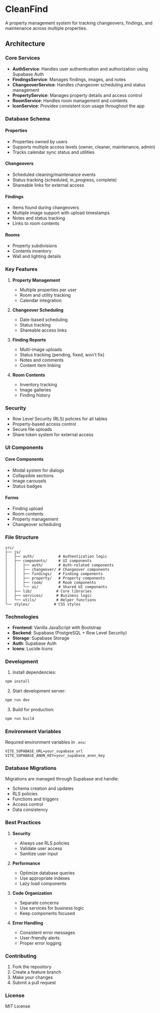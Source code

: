 # CleanFind

A property management system for tracking changeovers, findings, and maintenance across multiple properties.

## Architecture

### Core Services

- **AuthService**: Handles user authentication and authorization using Supabase Auth
- **FindingsService**: Manages findings, images, and notes
- **ChangeoverService**: Handles changeover scheduling and status management
- **PropertyService**: Manages property details and access control
- **RoomService**: Handles room management and contents
- **IconService**: Provides consistent icon usage throughout the app

### Database Schema

#### Properties
- Properties owned by users
- Supports multiple access levels (owner, cleaner, maintenance, admin)
- Tracks calendar sync status and utilities

#### Changeovers
- Scheduled cleaning/maintenance events
- Status tracking (scheduled, in_progress, complete)
- Shareable links for external access

#### Findings
- Items found during changeovers
- Multiple image support with upload timestamps
- Notes and status tracking
- Links to room contents

#### Rooms
- Property subdivisions
- Contents inventory
- Wall and lighting details

### Key Features

1. **Property Management**
   - Multiple properties per user
   - Room and utility tracking
   - Calendar integration

2. **Changeover Scheduling**
   - Date-based scheduling
   - Status tracking
   - Shareable access links

3. **Finding Reports**
   - Multi-image uploads
   - Status tracking (pending, fixed, won't fix)
   - Notes and comments
   - Content item linking

4. **Room Contents**
   - Inventory tracking
   - Image galleries
   - Finding history

### Security

- Row Level Security (RLS) policies for all tables
- Property-based access control
- Secure file uploads
- Share token system for external access

### UI Components

#### Core Components
- Modal system for dialogs
- Collapsible sections
- Image carousels
- Status badges

#### Forms
- Finding upload
- Room contents
- Property management
- Changeover scheduling

### File Structure

```
src/
├── js/
│   ├── auth/           # Authentication logic
│   ├── components/     # UI components
│   │   ├── auth/       # Auth-related components
│   │   ├── changeover/ # Changeover components
│   │   ├── findings/   # Finding components
│   │   ├── property/   # Property components
│   │   ├── room/       # Room components
│   │   └── ui/         # Shared UI components
│   ├── lib/           # Core libraries
│   ├── services/      # Business logic
│   └── utils/         # Helper functions
└── styles/           # CSS styles
```

### Technologies

- **Frontend**: Vanilla JavaScript with Bootstrap
- **Backend**: Supabase (PostgreSQL + Row Level Security)
- **Storage**: Supabase Storage
- **Auth**: Supabase Auth
- **Icons**: Lucide Icons

### Development

1. Install dependencies:
```bash
npm install
```

2. Start development server:
```bash
npm run dev
```

3. Build for production:
```bash
npm run build
```

### Environment Variables

Required environment variables in `.env`:
```
VITE_SUPABASE_URL=your_supabase_url
VITE_SUPABASE_ANON_KEY=your_supabase_anon_key
```

### Database Migrations

Migrations are managed through Supabase and handle:
- Schema creation and updates
- RLS policies
- Functions and triggers
- Access control
- Data consistency

### Best Practices

1. **Security**
   - Always use RLS policies
   - Validate user access
   - Sanitize user input

2. **Performance**
   - Optimize database queries
   - Use appropriate indexes
   - Lazy load components

3. **Code Organization**
   - Separate concerns
   - Use services for business logic
   - Keep components focused

4. **Error Handling**
   - Consistent error messages
   - User-friendly alerts
   - Proper error logging

### Contributing

1. Fork the repository
2. Create a feature branch
3. Make your changes
4. Submit a pull request

### License

MIT License